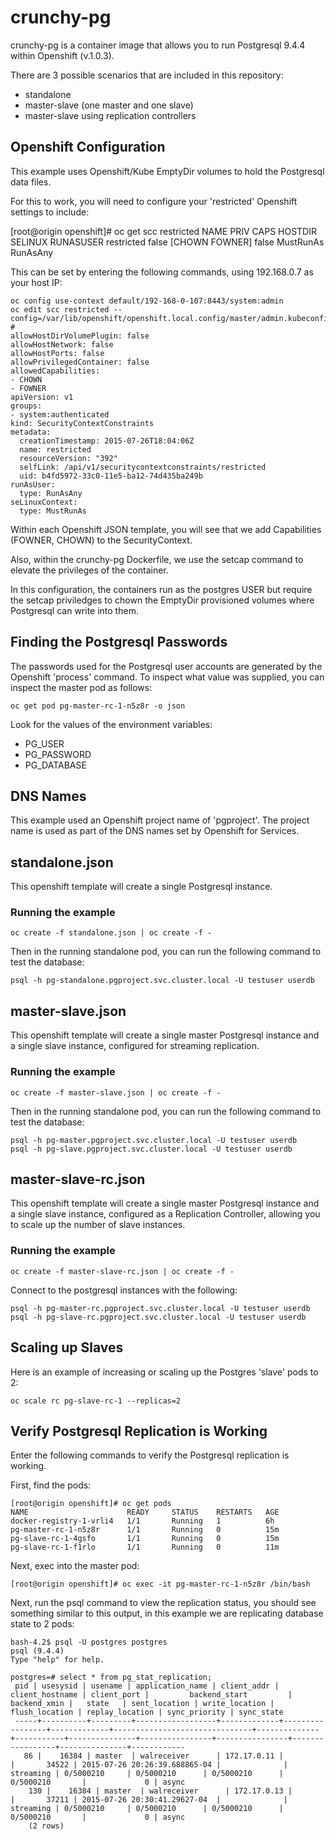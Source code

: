 # crunchy-pg 
crunchy-pg is a container image that allows you to run
Postgresql 9.4.4 within Openshift (v.1.0.3).

There are 3 possible scenarios that are included in this
repository:
- standalone 
- master-slave (one master and one slave)
- master-slave using replication controllers


## Openshift Configuration

This example uses Openshift/Kube EmptyDir volumes to hold 
the Postgresql data files.

For this to work, you will need to configure your 'restricted'
Openshift settings to include:

[root@origin openshift]# oc get scc restricted
NAME         PRIV      CAPS             HOSTDIR   SELINUX     RUNASUSER
restricted   false     [CHOWN FOWNER]   false     MustRunAs   RunAsAny

This can be set by entering the following commands, using 192.168.0.7 as
your host IP:

~~~~~~~~~~~~~~~~~
oc config use-context default/192-168-0-107:8443/system:admin
oc edit scc restricted --config=/var/lib/openshift/openshift.local.config/master/admin.kubeconfig
#
allowHostDirVolumePlugin: false
allowHostNetwork: false
allowHostPorts: false
allowPrivilegedContainer: false
allowedCapabilities:
- CHOWN
- FOWNER
apiVersion: v1
groups:
- system:authenticated
kind: SecurityContextConstraints
metadata:
  creationTimestamp: 2015-07-26T18:04:06Z
  name: restricted
  resourceVersion: "392"
  selfLink: /api/v1/securitycontextconstraints/restricted
  uid: b4fd5972-33c0-11e5-ba12-74d435ba249b
runAsUser:
  type: RunAsAny
seLinuxContext:
  type: MustRunAs
~~~~~~~~~~~~~~~~~~~~~~~

Within each Openshift JSON template, you will see that we
add Capabilities (FOWNER, CHOWN) to the SecurityContext.

Also, within the crunchy-pg Dockerfile, we use the setcap
command to elevate the privileges of the container.  

In this configuration, the containers run as the postgres USER but
require the setcap priviledges to chown the EmptyDir provisioned volumes
where Postgresql can write into them.

## Finding the Postgresql Passwords

The passwords used for the Postgresql user accounts are generated
by the Openshift 'process' command.  To inspect what value was
supplied, you can inspect the master pod as follows:

~~~~~~~~~~~~~~~
oc get pod pg-master-rc-1-n5z8r -o json
~~~~~~~~~~~~~~~

Look for the values of the environment variables:
- PG_USER
- PG_PASSWORD
- PG_DATABASE

## DNS Names

This example used an Openshift project name of 'pgproject'.  The
project name is used as part of the DNS names set by Openshift
for Services.  

## standalone.json

This openshift template will create a single Postgresql instance.

### Running the example

~~~~~~~~~~~~~~~~
oc create -f standalone.json | oc create -f -
~~~~~~~~~~~~~~~~

Then in the running standalone pod, you can run the following
command to test the database:

~~~~~~~~~~~~~~
psql -h pg-standalone.pgproject.svc.cluster.local -U testuser userdb
~~~~~~~~~~~~~~


## master-slave.json

This openshift template will create a single master Postgresql instance
and a single slave instance, configured for streaming replication.

### Running the example

~~~~~~~~~~~~~~~~
oc create -f master-slave.json | oc create -f -
~~~~~~~~~~~~~~~~

Then in the running standalone pod, you can run the following
command to test the database:

~~~~~~~~~~~~~~
psql -h pg-master.pgproject.svc.cluster.local -U testuser userdb
psql -h pg-slave.pgproject.svc.cluster.local -U testuser userdb
~~~~~~~~~~~~~~

## master-slave-rc.json

This openshift template will create a single master Postgresql instance
and a single slave instance, configured as a Replication Controller, allowing
you to scale up the number of slave instances.

### Running the example

~~~~~~~~~~~~~~~~
oc create -f master-slave-rc.json | oc create -f -
~~~~~~~~~~~~~~~~

Connect to the postgresql instances with the following:

~~~~~~~~~~~~~~
psql -h pg-master-rc.pgproject.svc.cluster.local -U testuser userdb
psql -h pg-slave-rc.pgproject.svc.cluster.local -U testuser userdb
~~~~~~~~~~~~~~

## Scaling up Slaves
Here is an example of increasing or scaling up the Postgres 'slave'
pods to 2:
~~~~~~~~~~
oc scale rc pg-slave-rc-1 --replicas=2
~~~~~~~~~~

## Verify Postgresql Replication is Working

Enter the following commands to verify the Postgresql 
replication is working.

First, find the pods:

~~~~~~~~~~~~~~~~
[root@origin openshift]# oc get pods
NAME                      READY     STATUS    RESTARTS   AGE
docker-registry-1-vrli4   1/1       Running   1          6h
pg-master-rc-1-n5z8r      1/1       Running   0          15m
pg-slave-rc-1-4gsfo       1/1       Running   0          15m
pg-slave-rc-1-f1rlo       1/1       Running   0          11m
~~~~~~~~~~~~~~~~~

Next, exec into the master pod:

~~~~~~~~~~~~~~~~~~~~~
[root@origin openshift]# oc exec -it pg-master-rc-1-n5z8r /bin/bash

~~~~~~~~~~~~~~~~~~~~~~~

Next, run the psql command to view the replication status, you
should see something similar to this output, in this example 
we are replicating database state to 2 pods:

~~~~~~~~~~~~~~~~~
bash-4.2$ psql -U postgres postgres
psql (9.4.4)
Type "help" for help.

postgres=# select * from pg_stat_replication;
 pid | usesysid | usename | application_name | client_addr | client_hostname | client_port |         backend_start         | backend_xmin |   state   | sent_location | write_location | flush_location | replay_location | sync_priority | sync_state 
 -----+----------+---------+------------------+-------------+-----------------+-------------+-------------------------------+--------------+-----------+---------------+----------------+----------------+-----------------+---------------+------------
   86 |    16384 | master  | walreceiver      | 172.17.0.11 |                 |       34522 | 2015-07-26 20:26:39.688865-04 |              | streaming | 0/5000210     | 0/5000210      | 0/5000210      | 0/5000210       |             0 | async
    130 |    16384 | master  | walreceiver      | 172.17.0.13 |                 |       37211 | 2015-07-26 20:30:41.29627-04  |              | streaming | 0/5000210     | 0/5000210      | 0/5000210      | 0/5000210       |             0 | async
    (2 rows)
~~~~~~~~~~~~~~~~~

